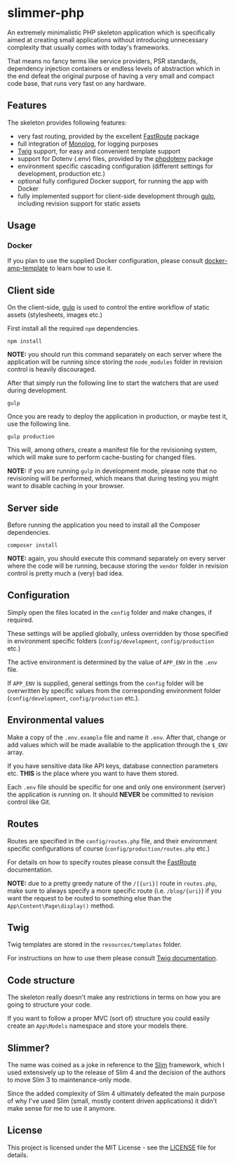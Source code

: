 # slimmer-php

An extremely minimalistic PHP skeleton application which is specifically aimed at creating small applications without introducing unnecessary complexity that usually comes with today's frameworks.

That means no fancy terms like service providers, PSR standards, dependency injection containers or endless levels of abstraction which in the end defeat the original purpose of having a very small and compact code base, that runs very fast on any hardware.

## Features

The skeleton provides following features:

 * very fast routing, provided by the excellent [FastRoute](https://github.com/nikic/FastRoute) package
 * full integration of [Monolog](https://github.com/Seldaek/monolog), for logging purposes
 * [Twig](https://twig.symfony.com/) support, for easy and convenient template support
 * support for Dotenv (.env) files, provided by the [phpdotenv](https://github.com/vlucas/phpdotenv) package
 * environment specific cascading configuration (different settings for development, production etc.)
 * optional fully configured Docker support, for running the app with Docker
 * fully implemented support for client-side development through [gulp](https://gulpjs.com/), including revision support for static assets

## Usage

### Docker

If you plan to use the supplied Docker configuration, please consult [docker-amp-template](https://github.com/brezanac/docker-amp-template) to learn how to use it.

## Client side

On the client-side, [gulp](https://gulpjs.com/) is used to control the entire workflow of static assets (stylesheets, images etc.)

First install all the required `npm` dependencies.

```
npm install
```

**NOTE:** you should run this command separately on each server where the application will be running since storing the `node_modules` folder in revision control is heavily discouraged.

After that simply run the following line to start the watchers that are used during development.

```
gulp
```

Once you are ready to deploy the application in production, or maybe test it, use the following line.

```
gulp production
```

This will, among others, create a manifest file for the revisioning system, which will make sure to perform cache-busting for changed files.

**NOTE:** if you are running `gulp` in development mode, please note that no revisioning will be performed, which means that during testing you might want to disable caching in your browser.

## Server side

Before running the application you need to install all the Composer dependencies.

```
composer install
```

**NOTE:** again, you should execute this command separately on every server where the code will be running, because storing the `vendor` folder in revision control is pretty much a (very) bad idea.

## Configuration

Simply open the files located in the `config` folder and make changes, if required.

These settings will be applied globally, unless overridden by those specified in environment specific folders (`config/development`, `config/production` etc.)

The active environment is determined by the value of `APP_ENV` in the `.env` file.

If `APP_ENV` is supplied, general settings from the `config` folder will be overwritten by specific values from the corresponding environment folder (`config/development`, `config/production` etc.).

## Environmental values

Make a copy of the `.env.example` file and name it `.env`. After that, change or add values which will be made available to the application through the `$_ENV` array.

If you have sensitive data like API keys, database connection parameters etc. **THIS** is the place where you want to have them stored.

Each `.env` file should be specific for one and only one environment (server) the application is running on. It should **NEVER** be committed to revision control like Git.

## Routes

Routes are specified in the `config/routes.php` file, and their environment specific configurations of course (`config/production/routes.php` etc.)

For details on how to specify routes please consult the [FastRoute](https://github.com/nikic/FastRoute) documentation.

**NOTE:** due to a pretty greedy nature of the `/[{uri}]` route in `routes.php`, make sure to always specify a more specific route (i.e. `/blog/{uri}`) if you want the request to be routed to something else than the `App\Content\Page\display()` method.

## Twig

Twig templates are stored in the `resources/templates` folder.

For instructions on how to use them please consult [Twig documentation](https://twig.symfony.com/doc/3.x/).

## Code structure

The skeleton really doesn't make any restrictions in terms on how you are going to structure your code.

If you want to follow a proper MVC (sort of) structure you could easily create an `App\Models` namespace and store your models there.

## Slimmer?

The name was coined as a joke in reference to the [Slim](http://www.slimframework.com/) framework, which I used extensively up to the release of Slim 4 and the decision of the authors to move Slim 3 to maintenance-only mode.

Since the added complexity of Slim 4 ultimately defeated the main purpose of why I've used Slim (small, mostly content driven applications) it didn't make sense for me to use it anymore.

## License

This project is licensed under the MIT License - see the [LICENSE](LICENSE) file for details.
